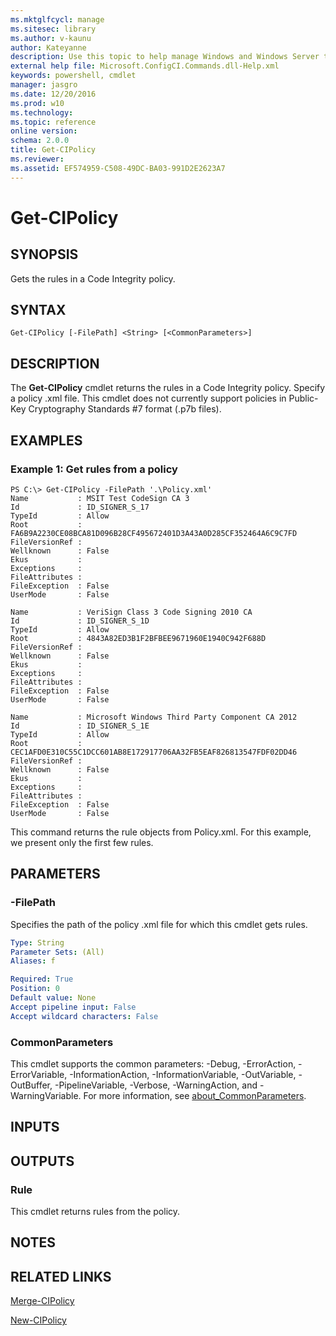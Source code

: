 ```yaml
---
ms.mktglfcycl: manage
ms.sitesec: library
ms.author: v-kaunu
author: Kateyanne
description: Use this topic to help manage Windows and Windows Server technologies with Windows PowerShell.
external help file: Microsoft.ConfigCI.Commands.dll-Help.xml
keywords: powershell, cmdlet
manager: jasgro
ms.date: 12/20/2016
ms.prod: w10
ms.technology: 
ms.topic: reference
online version: 
schema: 2.0.0
title: Get-CIPolicy
ms.reviewer:
ms.assetid: EF574959-C508-49DC-BA03-991D2E2623A7
---
```


# Get-CIPolicy

## SYNOPSIS
Gets the rules in a Code Integrity policy.

## SYNTAX

```
Get-CIPolicy [-FilePath] <String> [<CommonParameters>]
```

## DESCRIPTION
The **Get-CIPolicy** cmdlet returns the rules in a Code Integrity policy.
Specify a policy .xml file.
This cmdlet does not currently support policies in Public-Key Cryptography Standards #7 format (.p7b files).

## EXAMPLES

### Example 1: Get rules from a policy
```
PS C:\> Get-CIPolicy -FilePath '.\Policy.xml'
Name           : MSIT Test CodeSign CA 3
Id             : ID_SIGNER_S_17
TypeId         : Allow
Root           : FA6B9A2230CE08BCA81D096B28CF495672401D3A43A0D285CF352464A6C9C7FD
FileVersionRef : 
Wellknown      : False
Ekus           : 
Exceptions     : 
FileAttributes : 
FileException  : False
UserMode       : False

Name           : VeriSign Class 3 Code Signing 2010 CA
Id             : ID_SIGNER_S_1D
TypeId         : Allow
Root           : 4843A82ED3B1F2BFBEE9671960E1940C942F688D
FileVersionRef : 
Wellknown      : False
Ekus           : 
Exceptions     : 
FileAttributes : 
FileException  : False
UserMode       : False

Name           : Microsoft Windows Third Party Component CA 2012
Id             : ID_SIGNER_S_1E
TypeId         : Allow
Root           : CEC1AFD0E310C55C1DCC601AB8E172917706AA32FB5EAF826813547FDF02DD46
FileVersionRef : 
Wellknown      : False
Ekus           : 
Exceptions     : 
FileAttributes : 
FileException  : False
UserMode       : False
```

This command returns the rule objects from Policy.xml.
For this example, we present only the first few rules.

## PARAMETERS

### -FilePath
Specifies the path of the policy .xml file for which this cmdlet gets rules.

```yaml
Type: String
Parameter Sets: (All)
Aliases: f

Required: True
Position: 0
Default value: None
Accept pipeline input: False
Accept wildcard characters: False
```

### CommonParameters
This cmdlet supports the common parameters: -Debug, -ErrorAction, -ErrorVariable, -InformationAction, -InformationVariable, -OutVariable, -OutBuffer, -PipelineVariable, -Verbose, -WarningAction, and -WarningVariable. For more information, see [about_CommonParameters](https://go.microsoft.com/fwlink/?LinkID=113216).

## INPUTS

## OUTPUTS

### Rule
This cmdlet returns rules from the policy.

## NOTES

## RELATED LINKS

[Merge-CIPolicy](./Merge-CIPolicy.md)

[New-CIPolicy](./New-CIPolicy.md)

